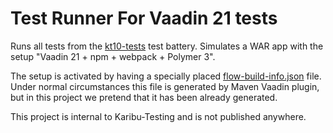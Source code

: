 # Test Runner For Vaadin 21 tests

Runs all tests from the [kt10-tests](../kt10-tests) test battery.
Simulates a WAR app with the setup "Vaadin 21 + npm + webpack + Polymer 3".

The setup is activated by having
a specially placed [flow-build-info.json](src/test/resources/META-INF/VAADIN/config/flow-build-info.json)
file. Under normal circumstances this file is generated by Maven Vaadin plugin,
but in this project we pretend that it has been already generated.

This project is internal to Karibu-Testing and is not published anywhere.
